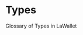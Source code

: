 # Types

Glossary of Types in LaWallet

<!--@include: @snippets/types/CardDataPayload.md-->

<!--@include: @snippets/types/CardConfigPayload.md-->

<!--@include: @snippets/types/CardsInfo.md-->

<!--@include: @snippets/types/InvoiceProps.md-->

<!--@include: @snippets/types/TokenBalance.md-->

<!--@include: @snippets/types/Transaction.md-->

<!--@include: @snippets/types/SignerTypes.md-->
